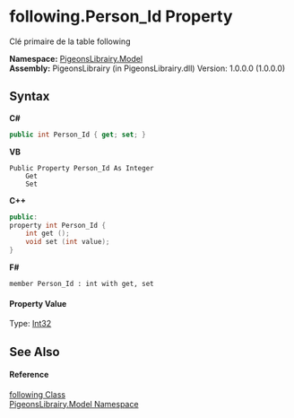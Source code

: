 # following.Person_Id Property 
 

Clé primaire de la table following

**Namespace:**&nbsp;<a href="740f9e4a-e251-715e-60bf-e906871d97b4">PigeonsLibrairy.Model</a><br />**Assembly:**&nbsp;PigeonsLibrairy (in PigeonsLibrairy.dll) Version: 1.0.0.0 (1.0.0.0)

## Syntax

**C#**<br />
``` C#
public int Person_Id { get; set; }
```

**VB**<br />
``` VB
Public Property Person_Id As Integer
	Get
	Set
```

**C++**<br />
``` C++
public:
property int Person_Id {
	int get ();
	void set (int value);
}
```

**F#**<br />
``` F#
member Person_Id : int with get, set

```


#### Property Value
Type: <a href="http://msdn2.microsoft.com/en-us/library/td2s409d" target="_blank">Int32</a>

## See Also


#### Reference
<a href="31397466-28b4-3b58-1aa9-d8ca73b55c33">following Class</a><br /><a href="740f9e4a-e251-715e-60bf-e906871d97b4">PigeonsLibrairy.Model Namespace</a><br />